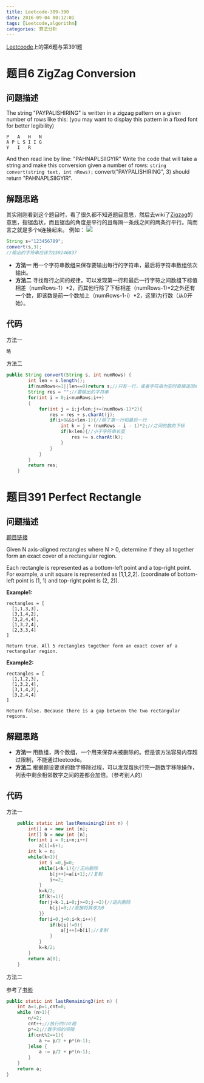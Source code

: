 ```yaml
---
title: Leetcode-389-390
date: 2016-09-04 00:12:01
tags: [Leetcode,algorithm]
categories: 算法分析
---
```


[Leetcoode](https://leetcode.com/problemset/algorithms/)上的第6题与第391题

# 题目6 ZigZag Conversion
## 问题描述

The string "PAYPALISHIRING" is written in a zigzag pattern on a given number of rows like this: (you may want to display this pattern in a fixed font for better legibility)

```
P   A   H   N
A P L S I I G
Y   I   R
```

And then read line by line: "PAHNAPLSIIGYIR"
Write the code that will take a string and make this conversion given a number of rows:
`string convert(string text, int nRows);`
convert("PAYPALISHIRING", 3) should return "PAHNAPLSIIGYIR".

## 解题思路

其实刚刚看到这个题目时，看了很久都不知道题目意思，然后去wiki了[Zigzag](https://en.wikipedia.org/wiki/Zigzag)的意思，指锯齿状，而且锯齿的角度是平行的且每隔一条线之间的两条行平行。简而言之就是多个`W`连接起来。
例如：
![](img/leetcode6.png)

```java
String s="123456789";
convert(s,3);
//输出的字符串应该为159246837
```

* **方法一** 用一个字符串数组来保存要输出每行的字符串，最后将字符串数组依次输出。
* **方法二** 寻找每行之间的规律，可以发现第一行和最后一行字符之间数组下标值相差（numRows-1）\*2，而其他行除了下标相差（numRows-1)\*2之外还有一个数，即该数是前一个数加上（numRows-1-i）\*2，这里i为行数（从0开始）。

## 代码

方法一

```java
略
```

方法二

```java
public String convert(String s, int numRows) {
        int len = s.length();
        if(numRows<=1||len==0)return s;//只有一行，或者字符串为空时直接返回s
        String res = "";//要输出的字符串
        for(int i = 0;i<numRows;i++)
        {
            for(int j = i;j<len;j+=(numRows-1)*2){
                res = res + s.charAt(j);
                if(i>0&&i<len-1){//除了第一行和最后一行
                    int k = j + (numRows - i - 1)*2;//之间的数的下标
                    if(k<len){//小于字符串长度
                        res += s.charAt(k);
                    }
                }
            }
        }
        return res;
    }
```


# 题目391 Perfect Rectangle
## 问题描述

[题目链接](https://leetcode.com/contest/2/problems/perfect-rectangle/)

Given N axis-aligned rectangles where N > 0, determine if they all together form an exact cover of a rectangular region.

Each rectangle is represented as a bottom-left point and a top-right point. For example, a unit square is represented as [1,1,2,2]. (coordinate of bottom-left point is (1, 1) and top-right point is (2, 2)).

**Example1:**

```
rectangles = [
  [1,1,3,3],
  [3,1,4,2],
  [3,2,4,4],
  [1,3,2,4],
  [2,3,3,4]
]

Return true. All 5 rectangles together form an exact cover of a rectangular region.
```

**Example2:**

```
rectangles = [
  [1,1,2,3],
  [1,3,2,4],
  [3,1,4,2],
  [3,2,4,4]
]

Return false. Because there is a gap between the two rectangular regions.
```

## 解题思路



* **方法一**  用数组，两个数组，一个用来保存未被删除的。但是该方法容易内存超过限制，不能通过leetcode。
* **方法二** 根据题设要求的数字移除过程，可以发现每执行完一趟数字移除操作，列表中剩余相邻数字之间的差都会加倍。（参考别人的）

## 代码

方法一

```java
    public static int lastRemaining2(int n) {
        int[] a = new int [n];
        int[] b = new int [n];
        for(int i = 0;i<n;i++)
            a[i]=i+1;
        int k = n;
        while(k>1){
            int i =0,j=0;
            while(i<k-1){//正向删除
                b[j++]=a[i+1];//复制
                i+=2;
            }
            k=k/2;
            if(k!=1){
            for(j=k-1,i=0;j>=0;j-=2){//逆向删除
                b[j]=0;//直接将其改为0
            }}
            for(i=0,j=0;i<k;i++){
                if(b[i]!=0){
                    a[j++]=b[i];//复制
                }
            }
            k=k/2;
        }
        return a[0];
    }
```

方法二

参考了[书影](http://bookshadow.com/weblog/2016/08/28/leetcode-elimination-game/)

```java
public static int lastRemaining3(int n) {
    int a=1,p=1,cnt=0;
    while (n>1){
        n/=2;
        cnt++;//执行的cnt趟
        p*=2;//数字间的间隔
        if(cnt%2==1){
            a += p/2 + p*(n-1);
        }else {
            a -= p/2 + p*(n-1);
        }
    }
    return a;
}
```


